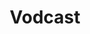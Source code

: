 ---
title: Vodcast
description: Vodcast deserve to watch
image:

# Badge style
style:
    background: "#61ab05"
    color: "#fff"
---